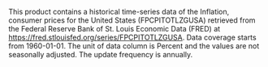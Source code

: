 This product contains a historical time-series data of the Inflation, consumer prices for the United States (FPCPITOTLZGUSA) retrieved from the Federal Reserve Bank of St. Louis Economic Data (FRED) at https://fred.stlouisfed.org/series/FPCPITOTLZGUSA. Data coverage starts from 1960-01-01. The unit of data column is Percent and the values are not seasonally adjusted. The update frequency is annually.